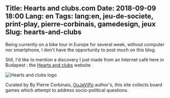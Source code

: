Title: Hearts and clubs.com
Date: 2018-09-09 18:00
Lang: en
Tags: lang:en, jeu-de-societe, print-play, pierre-corbinais, gamedesign, jeux
Slug: hearts-and-clubs
---
Being currently on a bike tour in Europe for several week, without computer nor smartphone, I don't have the opportunity to post much on this blog.

Still, I'd like to mention a discovery I just made from an Internet café here in Budapest :
the [Hearts and clubs](http://heartsandclubs.com) website.

![Hearts and clubs logo](images/2018/09/HeartsandClubs-2.png)

Curated by By Pierre Corbinais, [OuJeViPo](http://oujevipo.fr) author's, this site collects board games which attempt to address socio-political questions.
